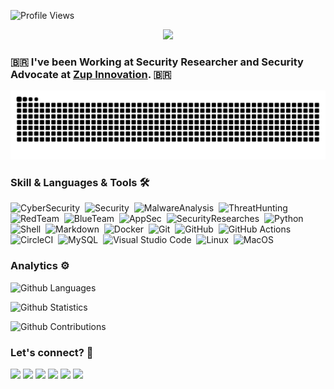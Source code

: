 ![Profile Views](http://estruyf-github.azurewebsites.net/api/VisitorHit?user=filipi86&repo=filipi86&countColorcountColor)


<p align="center">
  <img height="500" src="https://media-exp1.licdn.com/dms/image/C5603AQED-OnPPDOq9w/profile-displayphoto-shrink_800_800/0/1589792434245?e=1626307200&v=beta&t=FNqJ7wJYBEauOLNdUI8cgOoZxk8Op74GRDR-sderd_g">
</p>

### 🇧🇷 I've been Working at Security Researcher and Security Advocate at [Zup Innovation](https://www.zup.com.br/). 🇧🇷

![Snake animation](https://github.com/GuillaumeFalourd/GuillaumeFalourd/blob/output/github-contribution-grid-snake.svg)

### Skill & Languages & Tools 🛠  
![CyberSecurity](https://img.shields.io/badge/-CyberSecurity-05122A?style=flat&color=black)&nbsp;
![Security](https://img.shields.io/badge/-Security-05122A?style=flat&color=white)&nbsp;
![MalwareAnalysis](https://img.shields.io/badge/-MalwareAnalysis-05122A?style=flat&color=black)&nbsp;
![ThreatHunting](https://img.shields.io/badge/-ThreatHunting-05122A?style=flat&color=purple)&nbsp;
![RedTeam](https://img.shields.io/badge/-BlueTeam-05122A?style=flat&color=red)&nbsp;
![BlueTeam](https://img.shields.io/badge/-BlueTeam-05122A?style=flat&color=blue)&nbsp;
![AppSec](https://img.shields.io/badge/-AppSec-05122A?style=flat&color=yellow)&nbsp;
![SecurityResearches](https://img.shields.io/badge/-SecurityResearches-05122A?style=flat&color=white)&nbsp; 
![Python](https://img.shields.io/badge/-Python-05122A?style=flat&logo=python)&nbsp;
![Shell](https://img.shields.io/badge/Shell-05122A?style=flat&logo=gnu-bash&logoColor=white)&nbsp;
![Markdown](https://img.shields.io/badge/-Markdown-05122A?style=flat&logo=markdown)&nbsp;
![Docker](https://img.shields.io/badge/-Docker-05122A?style=flat&logo=docker)&nbsp;
![Git](https://img.shields.io/badge/-Git-05122A?style=flat&logo=git)&nbsp;
![GitHub](https://img.shields.io/badge/-GitHub-05122A?style=flat&logo=github)&nbsp;
![GitHub Actions](https://img.shields.io/badge/GitHub%20Actions%20-05122A?style=flat&logo=github-actions&logoColor=white)&nbsp;
![CircleCI](https://img.shields.io/badge/CircleCI-05122A?style=flat&logo=circleci&logoColor=white)&nbsp;
![MySQL](https://img.shields.io/badge/-MySQL-05122A?style=flat&logo=mysql&logoColor=white)&nbsp;
![Visual Studio Code](https://img.shields.io/badge/-Visual%20Studio%20Code-05122A?style=flat&logo=visual-studio-code&logoColor=007ACC)&nbsp;
![Linux](https://img.shields.io/badge/-Linux-05122A?style=flat&logo=linux&logoColor=white)&nbsp;
![MacOS](https://img.shields.io/badge/-MacOS-05122A?style=flat&logo=apple)&nbsp;


### Analytics ⚙️

![Github Languages](https://github-readme-stats.vercel.app/api/top-langs/?username=filipi86&layout=compact&count_private=true)

![Github Statistics](https://github-readme-stats.vercel.app/api/?username=filipi86&count_private=true&show_icons=true)

![Github Contributions](https://github-readme-streak-stats.herokuapp.com/?user=filipi86&hide_border=true)

### Let's connect? 🤝

<p align="left">
<a href="https://bit.ly/FilipiGitHub"><img src="https://img.shields.io/badge/GitHub-%23121011.svg?&style=for-the-badge&logo=github&logoColor=white"/></a>
<a href="http://bit.ly/FilipiLinkedin"><img src="https://img.shields.io/badge/Linkedin-%230077B5.svg?&style=for-the-badge&logo=linkedin&logoColor=white"/></a>
<a href="http://bit.ly/FilipiWebSite"><img src="https://img.shields.io/badge/WebPage-%238DD6F9.svg?&style=for-the-badge&logo=webpack&logoColor=black"/></a>
<a href="http://bit.ly/FilipiTwitter"><img src="https://img.shields.io/badge/Twitter-%231DA1F2.svg?&style=for-the-badge&logo=Twitter&logoColor=white"/></a>
<a href="http://bit.ly/FilipiInstagram"><img src="https://img.shields.io/badge/Instagram-%23E4405F.svg?&style=for-the-badge&logo=Instagram&logoColor=white"/></a>
<a href="http://bit.ly/FilipiMedium"><img src="https://img.shields.io/badge/Medium-%23000000.svg?&style=for-the-badge&logo=Medium&logoColor=white"/></a>

</p>
